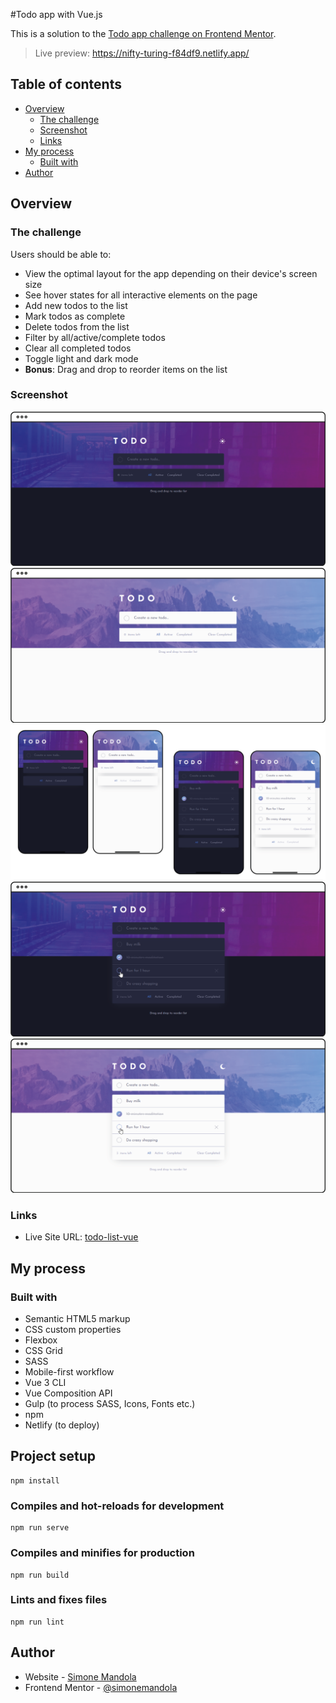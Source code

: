 #Todo app with Vue.js

This is a solution to the [Todo app challenge on Frontend Mentor](https://www.frontendmentor.io/challenges/todo-app-Su1_KokOW).

>Live preview: https://nifty-turing-f84df9.netlify.app/

## Table of contents

- [Overview](#overview)
    - [The challenge](#the-challenge)
    - [Screenshot](#screenshot)
    - [Links](#links)
- [My process](#my-process)
    - [Built with](#built-with)
- [Author](#author)

## Overview

### The challenge

Users should be able to:

- View the optimal layout for the app depending on their device's screen size
- See hover states for all interactive elements on the page
- Add new todos to the list
- Mark todos as complete
- Delete todos from the list
- Filter by all/active/complete todos
- Clear all completed todos
- Toggle light and dark mode
- **Bonus**: Drag and drop to reorder items on the list

### Screenshot

![](./mockups/mockup-desktop-dark.png)
![](./mockups/mockup-desktop-light.png)
![](./mockups/mockup-mobile.png)
![](./mockups/mockup-desktop-dark-2.png)
![](./mockups/mockup-desktop-light-2.png)

### Links

- Live Site URL: [todo-list-vue](https://nifty-turing-f84df9.netlify.app/)

## My process

### Built with

- Semantic HTML5 markup
- CSS custom properties
- Flexbox
- CSS Grid
- SASS
- Mobile-first workflow
- Vue 3 CLI
- Vue Composition API
- Gulp (to process SASS, Icons, Fonts etc.)
- npm
- Netlify (to deploy)

## Project setup
```
npm install
```

### Compiles and hot-reloads for development
```
npm run serve
```

### Compiles and minifies for production
```
npm run build
```

### Lints and fixes files
```
npm run lint
```

## Author

- Website - [Simone Mandola](https://www.simonemandola.com)
- Frontend Mentor - [@simonemandola](https://www.frontendmentor.io/profile/simonemandola)